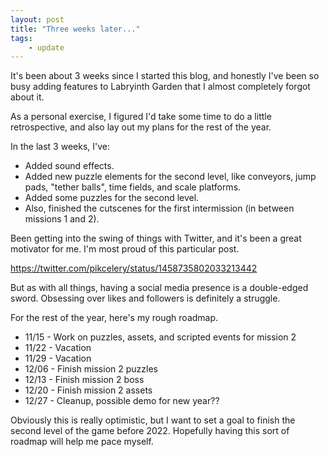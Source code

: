 ```yaml
---
layout: post
title: "Three weeks later..."
tags:
    - update
---
```


It's been about 3 weeks since I started this blog, and honestly I've been so
busy adding features to Labryinth Garden that I almost completely forgot about it.

As a personal exercise, I figured I'd take some time to do a little
retrospective, and also lay out my plans for the rest of the year.

In the last 3 weeks, I've:

-   Added sound effects.
-   Added new puzzle elements for the second level, like conveyors, jump pads,
    "tether balls", time fields, and scale platforms.
-   Added some puzzles for the second level.
-   Also, finished the cutscenes for the first intermission
    (in between missions 1 and 2).

Been getting into the swing of things with Twitter, and it's been a great
motivator for me. I'm most proud of this particular post.

https://twitter.com/pikcelery/status/1458735802033213442

But as with all things, having a social media presence is a double-edged sword.
Obsessing over likes and followers is definitely a struggle.

For the rest of the year, here's my rough roadmap.

-   11/15 - Work on puzzles, assets, and scripted events for mission 2
-   11/22 - Vacation
-   11/29 - Vacation
-   12/06 - Finish mission 2 puzzles
-   12/13 - Finish mission 2 boss
-   12/20 - Finish mission 2 assets
-   12/27 - Cleanup, possible demo for new year??

Obviously this is really optimistic, but I want to set a goal to finish the
second level of the game before 2022. Hopefully having this sort of roadmap
will help me pace myself.
